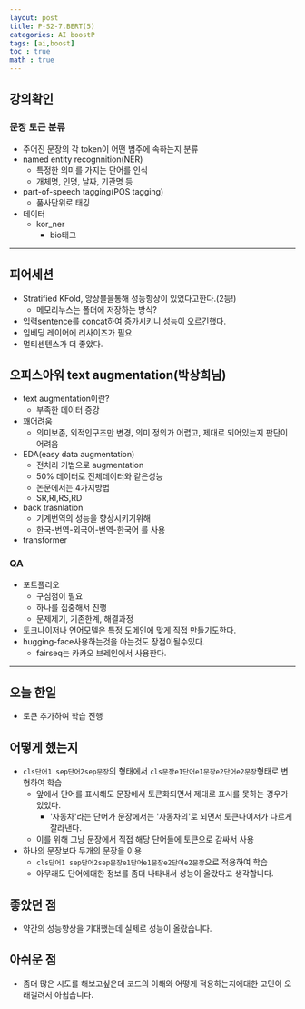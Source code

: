 ```yaml
---
layout: post
title: P-S2-7.BERT(5)
categories: AI boostP
tags: [ai,boost]
toc : true
math : true
---
```


## 강의확인

### 문장 토큰 분류
- 주어진 문장의 각 token이 어떤 범주에 속하는지 분류
- named entity recognnition(NER)
  - 특정한 의미를 가지는 단어를 인식             
  - 개체명, 인명, 날짜, 기관명 등 
- part-of-speech tagging(POS tagging)
  - 품사단위로 태깅
- 데이터
  - kor_ner
    - bio태그

------

## 피어세션
- Stratified KFold, 앙상블을통해 성능향상이 있었다고한다.(2등!)
  - 메모리누스는 폴더에 저장하는 방식?
- 입력sentence를 concat하여 증가시키니 성능이 오르긴했다.
- 임베딩 레이어에 리사이즈가 필요
- 멀티센텐스가 더 좋았다.


## 오피스아워 text augmentation(박상희님)
- text augmentation이란?
  - 부족한 데이터 증강
- 꽤어려움
  - 의미보존, 외적인구조만 변경, 의미 정의가 어렵고, 제대로 되어있는지 판단이 어려움
- EDA(easy data augmentation)
  - 전처리 기법으로 augmentation
  - 50% 데이터로 전체데이터와 같은성능
  - 논문에서는 4가지방법
  - SR,RI,RS,RD
- back trasnlation
  - 기계번역의 성능을 향상시키기위해
  - 한국-번역-외국어-번역-한국어 를 사용
- transformer

### QA
- 포트폴리오
  - 구심점이 필요
  - 하나를 집중해서 진행
  - 문제제기, 기존한계, 해결과정
- 토크나이저나 언어모델은 특정 도메인에 맞게 직접 만들기도한다.
- hugging-face사용하는것을 아는것도 장점이될수있다.
  - fairseq는 카카오 브레인에서 사용한다.

------

## 오늘 한일
- 토큰 추가하여 학습 진행


## 어떻게 했는지
- `cls단어1 sep단어2sep문장`의 형태에서 `cls문장e1단어e1문장e2단어e2문장`형태로 변형하여 학습
  - 앞에서 단어를 표시해도 문장에서 토큰화되면서 제대로 표시를 못하는 경우가 있었다.
    - '자동차'라는 단어가 문장에서는 '자동차의'로 되면서 토큰나이저가 다르게 잘라낸다.
  - 이를 위해 그냥 문장에서 직접 해당 단어들에 토큰으로 감싸서 사용
- 하나의 문장보다 두개의 문장을 이용
  - `cls단어1 sep단어2sep문장e1단어e1문장e2단어e2문장`으로 적용하여 학습
  - 아무래도 단어에대한 정보를 좀더 나타내서 성능이 올랐다고 생각합니다.


## 좋았던 점
- 약간의 성능향상을 기대했는데 실제로 성능이 올랐습니다.


## 아쉬운 점
- 좀더 많은 시도를 해보고싶은데 코드의 이해와 어떻게 적용하는지에대한 고민이 오래걸려서 아쉽습니다.
